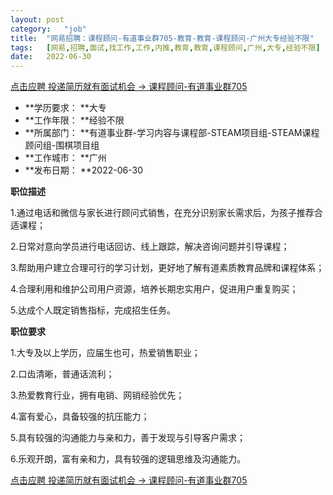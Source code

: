 ```yaml
---
layout:	post
category:	"job"
title:	"网易招聘：课程顾问-有道事业群705-教育-教育-课程顾问-广州大专经验不限"
tags:	[网易,招聘,面试,找工作,工作,内推,教育,教育,课程顾问,广州,大专,经验不限]
date:	2022-06-30
---
```


[点击应聘 投递简历就有面试机会 ->  课程顾问-有道事业群705](http://mobile.bole.netease.com/bole/boleDetail?id=33737&employeeId=346f03c3cda5f04c&key=all)



- **学历要求： **大专
- **工作年限： **经验不限
- **所属部门： **有道事业群-学习内容与课程部-STEAM项目组-STEAM课程顾问组-围棋项目组
- **工作城市： **广州
- **发布日期： **2022-06-30



**职位描述**

1.通过电话和微信与家长进行顾问式销售，在充分识别家长需求后，为孩子推荐合适课程；

2.日常对意向学员进行电话回访、线上跟踪，解决咨询问题并引导课程；

3.帮助用户建立合理可行的学习计划，更好地了解有道素质教育品牌和课程体系；

4.合理利用和维护公司用户资源，培养长期忠实用户，促进用户重复购买；

5.达成个人既定销售指标，完成招生任务。



**职位要求**

1.大专及以上学历，应届生也可，热爱销售职业；

2.口齿清晰，普通话流利；

3.热爱教育行业，拥有电销、网销经验优先；

4.富有爱心，具备较强的抗压能力；

5.具有较强的沟通能力与亲和力，善于发现与引导客户需求；

6.乐观开朗，富有亲和力，具有较强的逻辑思维及沟通能力。





[点击应聘 投递简历就有面试机会 ->  课程顾问-有道事业群705](http://mobile.bole.netease.com/bole/boleDetail?id=33737&employeeId=346f03c3cda5f04c&key=all)